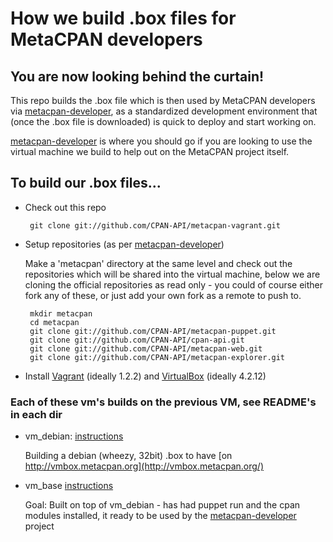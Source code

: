 # How we build .box files for MetaCPAN developers

## You are now looking behind the curtain!

This repo builds the .box file which is then used by MetaCPAN developers via
[metacpan-developer](https://github.com/CPAN-API/metacpan-developer), as a
standardized development environment that (once the .box file is downloaded) is
quick to deploy and start working on.

[metacpan-developer](https://github.com/CPAN-API/metacpan-developer) is where
you should go if you are looking to use the virtual machine we build to help
out on the MetaCPAN project itself.

## To build our .box files...

-  Check out this repo

        git clone git://github.com/CPAN-API/metacpan-vagrant.git

-  Setup repositories (as per
   [metacpan-developer](https://github.com/CPAN-API/metacpan-developer))

    Make a 'metacpan' directory at the same level and check out the
    repositories which will be shared into the virtual machine, below we are
    cloning the official repositories as read only - you could of course either
    fork any of these, or just add your own fork as a remote to push to.

        mkdir metacpan
        cd metacpan
        git clone git://github.com/CPAN-API/metacpan-puppet.git
        git clone git://github.com/CPAN-API/cpan-api.git
        git clone git://github.com/CPAN-API/metacpan-web.git
        git clone git://github.com/CPAN-API/metacpan-explorer.git

- Install [Vagrant](http://downloads.vagrantup.com/) (ideally 1.2.2) and
  [VirtualBox](https://www.virtualbox.org/wiki/Downloads) (ideally 4.2.12)

### Each of these vm's builds on the previous VM, see README's in each dir

- vm_debian: [instructions](vm_debian/README.md)

    Building a debian (wheezy, 32bit) .box to have [on
    http://vmbox.metacpan.org](http://vmbox.metacpan.org/)

- vm_base [instructions](vm_base/README.md)

    Goal: Built on top of vm_debian - has had puppet run and the cpan modules
    installed, it ready to be used by the
    [metacpan-developer](https://github.com/CPAN-API/metacpan-developer)
    project
